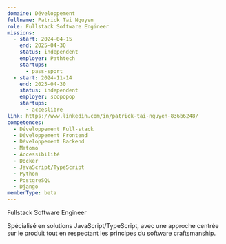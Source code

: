 ```yaml
---
domaine: Développement
fullname: Patrick Tai Nguyen
role: Fullstack Software Engineer
missions:
  - start: 2024-04-15
    end: 2025-04-30
    status: independent
    employer: Pathtech
    startups:
      - pass-sport
  - start: 2024-11-14
    end: 2025-04-30
    status: independent
    employer: scopopop
    startups:
      - acceslibre
link: https://www.linkedin.com/in/patrick-tai-nguyen-836b6248/
competences:
  - Développement Full-stack
  - Développement Frontend
  - Développement Backend
  - Matomo
  - Accessibilité
  - Docker
  - JavaScript/TypeScript
  - Python
  - PostgreSQL
  - Django
memberType: beta
---
```

Fullstack Software Engineer

Spécialisé en solutions JavaScript/TypeScript, avec une approche centrée sur le produit tout en respectant les principes du software craftsmanship.







